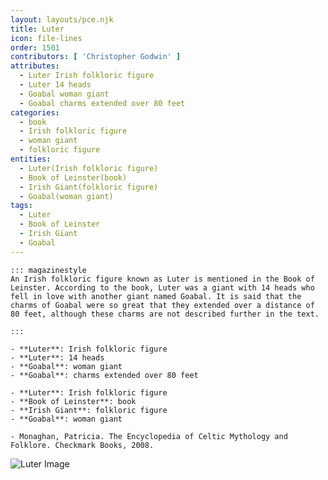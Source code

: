 ```yaml
---
layout: layouts/pce.njk
title: Luter
icon: file-lines
order: 1501
contributors: [ 'Christopher Godwin' ]
attributes:
  - Luter Irish folkloric figure
  - Luter 14 heads
  - Goabal woman giant
  - Goabal charms extended over 80 feet
categories:
  - book
  - Irish folkloric figure
  - woman giant
  - folkloric figure
entities:
  - Luter(Irish folkloric figure)
  - Book of Leinster(book)
  - Irish Giant(folkloric figure)
  - Goabal(woman giant)
tags:
  - Luter
  - Book of Leinster
  - Irish Giant
  - Goabal
---
```

``` tab [group1:Info]
::: magazinestyle
An Irish folkloric figure known as Luter is mentioned in the Book of Leinster. According to the book, Luter was a giant with 14 heads who fell in love with another giant named Goabal. It is said that the charms of Goabal were so great that they extended over a distance of 80 feet, although these charms are not described further in the text.

:::
```
``` tab [group1:Attributes]
- **Luter**: Irish folkloric figure
- **Luter**: 14 heads
- **Goabal**: woman giant
- **Goabal**: charms extended over 80 feet
```
``` tab [group1:Entities]
- **Luter**: Irish folkloric figure
- **Book of Leinster**: book
- **Irish Giant**: folkloric figure
- **Goabal**: woman giant
```
``` tab [group1:Sources]
- Monaghan, Patricia. The Encyclopedia of Celtic Mythology and Folklore. Checkmark Books, 2008.
```
![Luter Image]([None])
